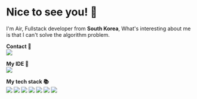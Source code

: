 # Nice to see you! 👋

I'm Air, Fullstack developer from **South Korea**, What's interesting about me is that I can't solve the algorithm problem.

**Contact 🔔** </br>
<img src="https://img.shields.io/badge/!%20%EC%97%90%EC%96%B4%235285-5865F2?style=flat-square&logo=Discord&logoColor=FFF"/>

**My IDE 📝** </br>
<img src="https://img.shields.io/badge/Visual%20Studio%20Code-C9C1C1?style=flat-square&logo=Visual%20Studio%20Code&logoColor=blue"/>

**My tech stack 📚** </br>
<img src="https://img.shields.io/badge/JavaScript-F7DF1E?style=flat-square&logo=JavaScript&logoColor=black"/>
<img src="https://img.shields.io/badge/Node.js-339933?style=flat-square&logo=Node.js&logoColor=white"/>
<img src="https://img.shields.io/badge/MySQL-4479A1?style=flat-square&logo=MySQL&logoColor=white"/>
<img src="https://img.shields.io/badge/PHP-777BB4?style=flat-square&logo=php&logoColor=white"/>
<img src="https://img.shields.io/badge/Lua-2C2D72?style=flat-square&logo=Lua&logoColor=white"/>
<img src="https://img.shields.io/badge/HTML-E34F26?style=flat-square&logo=HTML5&logoColor=white"/>
<img src="https://img.shields.io/badge/CSS-1572B6?style=flat-square&logo=CSS3&logoColor=white"/>
